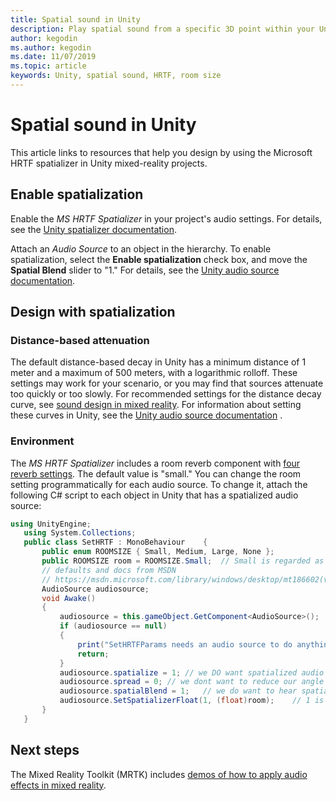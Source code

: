 ```yaml
---
title: Spatial sound in Unity
description: Play spatial sound from a specific 3D point within your Unity scene.
author: kegodin
ms.author: kegodin
ms.date: 11/07/2019
ms.topic: article
keywords: Unity, spatial sound, HRTF, room size
---
```


# Spatial sound in Unity

This article links to resources that help you design by using the Microsoft HRTF spatializer in Unity mixed-reality projects.

## Enable spatialization

Enable the *MS HRTF Spatializer* in your project's audio settings. For details, see the [Unity spatializer documentation](https://docs.unity3d.com/Manual/VRAudioSpatializer.html).

Attach an *Audio Source* to an object in the hierarchy. To enable spatialization, select the **Enable spatialization** check box, and move the **Spatial Blend** slider to "1." For details, see the [Unity audio source documentation](https://docs.unity3d.com/2019.3/Documentation/Manual/class-AudioSource.html).

## Design with spatialization

### Distance-based attenuation
The default distance-based decay in Unity has a minimum distance of 1 meter and a maximum of 500 meters, with a logarithmic rolloff. These settings may work for your scenario, or you may find that sources attenuate too quickly or too slowly. For recommended settings for the distance decay curve, see [sound design in mixed reality](spatial-sound-design.md). For information about setting these curves in Unity, see the [Unity audio source documentation](https://docs.unity3d.com/2019.3/Documentation/Manual/class-AudioSource.html) .

### Environment
The *MS HRTF Spatializer* includes a room reverb component with [four reverb settings](https://docs.microsoft.com/windows/win32/api/hrtfapoapi/ne-hrtfapoapi-hrtfenvironment). The default value is "small." You can change the room setting programmatically for each audio source. To change it, attach the following C# script to each object in Unity that has a spatialized audio source:

```cs
using UnityEngine;
   using System.Collections;
   public class SetHRTF : MonoBehaviour    {
       public enum ROOMSIZE { Small, Medium, Large, None };
       public ROOMSIZE room = ROOMSIZE.Small;  // Small is regarded as the "most average"
       // defaults and docs from MSDN
       // https://msdn.microsoft.com/library/windows/desktop/mt186602(v=vs.85).aspx
       AudioSource audiosource;
       void Awake()
       {
           audiosource = this.gameObject.GetComponent<AudioSource>();
           if (audiosource == null)
           {
               print("SetHRTFParams needs an audio source to do anything.");
               return;
           }
           audiosource.spatialize = 1; // we DO want spatialized audio
           audiosource.spread = 0; // we dont want to reduce our angle of hearing
           audiosource.spatialBlend = 1;   // we do want to hear spatialized audio
           audiosource.SetSpatializerFloat(1, (float)room);    // 1 is the roomsize param
       }
   }
```

## Next steps
The Mixed Reality Toolkit (MRTK) includes [demos of how to apply audio effects in mixed reality](https://github.com/microsoft/MixedRealityToolkit-Unity/tree/mrtk_release/Assets/MixedRealityToolkit.Examples/Demos/Audio).
